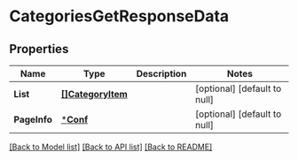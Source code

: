 # CategoriesGetResponseData

## Properties
Name | Type | Description | Notes
------------ | ------------- | ------------- | -------------
**List** | [**[]CategoryItem**](category_item.md) |  | [optional] [default to null]
**PageInfo** | [***Conf**](conf.md) |  | [optional] [default to null]

[[Back to Model list]](../README.md#documentation-for-models) [[Back to API list]](../README.md#documentation-for-api-endpoints) [[Back to README]](../README.md)


